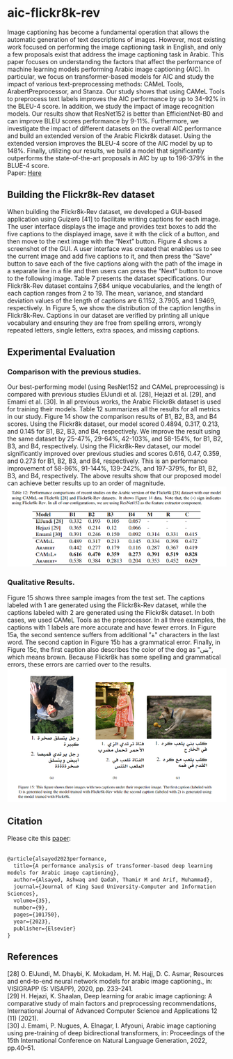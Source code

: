# aic-flickr8k-rev
Image captioning has become a fundamental operation that allows the automatic generation of text descriptions of images. However, most existing work focused on performing the image captioning task in English, and only a few proposals exist that address the image captioning task in Arabic. This paper focuses on understanding the factors that affect the performance of machine learning models performing Arabic image captioning (AIC). In particular, we focus on transformer-based models for AIC and study the impact of various text-preprocessing methods: CAMeL Tools, ArabertPreprocessor, and Stanza. Our study shows that using CAMeL Tools to preprocess text labels improves the AIC performance by up to 34-92% in the BLEU-4 score. In addition, we study the impact of image recognition models. Our results show that ResNet152 is better than EfficientNet-B0 and can improve BLEU scores performance by 9-11%. Furthermore, we investigate the impact of different datasets on the overall AIC performance and build an extended version of the Arabic Flickr8k dataset. Using the extended version improves the BLEU-4 score of the AIC model by up to 148%. Finally, utilizing our results, we build a model that significantly outperforms the state-of-the-art proposals in AIC by up to 196-379% in the BLUE-4 score.
\
Paper: [Here](https://www.sciencedirect.com/science/article/pii/S131915782300304X)

## Building the Flickr8k-Rev dataset
When building the Flickr8k-Rev dataset, we developed a GUI-based application using Guizero [41] to facilitate writing captions for each image. The user interface displays the image and provides text boxes to add the five captions to the displayed image, save it with the click of a button, and then move to the next image with the “Next” button. Figure 4 shows a screenshot of the GUI. A user interface was created that enables us to see the current image and add five captions to it, and then press the “Save” button to save each of the five captions along with the path of the image in a separate line in a file and then users can press the “Next” button to move to the following image. Table 7 presents the dataset specifications. Our Flickr8k-Rev dataset contains 7,684 unique vocabularies, and the length of each caption ranges from 2 to 19. The mean, variance, and standard deviation values of the length of captions are 6.1152, 3.7905, and 1.9469, respectively. In Figure 5, we show the distribution of the caption lengths in Flickr8k-Rev. Captions in our dataset are verified by printing all unique vocabulary and ensuring they are free from spelling errors, wrongly repeated letters, single letters, extra spaces, and missing captions.


## Experimental Evaluation



### Comparison with the previous studies.

Our best-performing model (using ResNet152 and CAMeL preprocessing) is compared with previous studies ElJundi et al. [28], Hejazi et al. [29], and Emami et al. [30]. In all previous works, the Arabic Flickr8k dataset is used for training their models. Table 12 summarizes all the results for all metrics in our study. Figure 14 show the comparison results of B1, B2, B3, and B4 scores. Using the Flickr8k dataset, our model scored 0.4894, 0.317, 0.213, and 0.145 for B1, B2, B3, and B4, respectively. We improve the result using the same dataset by 25-47%, 29-64%, 42-103%, and 58-154%, for B1, B2, B3, and B4, respectively. Using the Flickr8k-Rev dataset, our model significantly improved over previous studies and scores 0.616, 0.47, 0.359, and 0.273 for B1, B2, B3, and B4, respectively. This is an performance improvement of 58-86%, 91-144%, 139-242%, and 197-379%, for B1, B2, B3, and B4, respectively. The above results show that our proposed model can achieve better results up to an order of magnitude.
\
![Comparison table](https://raw.githubusercontent.com/AshwagAlsayed/aic-flickr8k-rev/main/tab-results.png "Comparison with previouse resuts")

### Qualitative Results.
Figure 15 shows three sample images from the test set. The captions labeled with 1 are generated using the Flickr8k-Rev dataset, while the captions labeled with 2 are generated using the Flickr8k dataset. In both cases, we used CAMeL Tools as the preprocessor. In all three examples, the captions with 1 labels are more accurate and have fewer errors. In Figure 15a, the second sentence suffers from additional "ة" characters in the last word. The second caption in Figure 15b has a grammatical error. Finally, in Figure 15c, the first caption also describes the color of the dog as "بني", which means brown. Because Flickr8k has some spelling and grammatical errors, these errors are carried over to the results.
\
![Qualitative Results](https://raw.githubusercontent.com/AshwagAlsayed/aic-flickr8k-rev/main/qual-results.png "Qualitative Results")

## Citation

Please cite this [paper](https://www.sciencedirect.com/science/article/pii/S131915782300304X):
<pre><code>
@article{alsayed2023performance,
  title={A performance analysis of transformer-based deep learning models for Arabic image captioning},
  author={Alsayed, Ashwaq and Qadah, Thamir M and Arif, Muhammad},
  journal={Journal of King Saud University-Computer and Information Sciences},
  volume={35},
  number={9},
  pages={101750},
  year={2023},
  publisher={Elsevier}
}
</code></pre>

## References
[28] O. ElJundi, M. Dhaybi, K. Mokadam, H. M. Hajj, D. C. Asmar, Resources and end-to-end neural network models for arabic image captioning., in: VISIGRAPP (5: VISAPP), 2020, pp. 233–241.
\
[29] H. Hejazi, K. Shaalan, Deep learning for arabic image captioning: A comparative study of main factors and preprocessing recommendations, International Journal of Advanced Computer Science and Applications 12 (11) (2021).
\
[30] J. Emami, P. Nugues, A. Elnagar, I. Afyouni, Arabic image captioning using pre-training of deep bidirectional transformers, in: Proceedings of the 15th International Conference on Natural Language Generation, 2022, pp.40–51.
